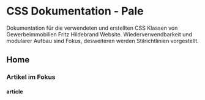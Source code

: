 # CSS Dokumentation - Pale #

Dokumentation für die verwendeten und erstellten CSS Klassen von Gewerbeimmobilien Fritz Hildebrand Website.
Wiederverwendbarkeit und modularer Aufbau sind Fokus, desweiteren werden Stilrichtlinien vorgestellt.

## Home ##

### Artikel im Fokus ###

#### article ####
